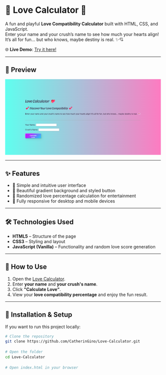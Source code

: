 # 💖 Love Calculator 💖

A fun and playful **Love Compatibility Calculator** built with HTML, CSS, and JavaScript.  
Enter your name and your crush’s name to see how much your hearts align!  
It’s all for fun… but who knows, maybe destiny is real. ✨💘

🌐 **Live Demo**: [Try it here!](https://catheringino.github.io/Love-Calculator/)

---

## 📸 Preview
![Love Calculator Screenshot](screenshot.png)

---

## ✨ Features
- 🎯 Simple and intuitive user interface
- 🎨 Beautiful gradient background and styled button
- 💌 Randomized love percentage calculation for entertainment
- 📱 Fully responsive for desktop and mobile devices

---

## 🛠️ Technologies Used
- **HTML5** – Structure of the page
- **CSS3** – Styling and layout
- **JavaScript (Vanilla)** – Functionality and random love score generation

---

## 🚀 How to Use
1. Open the [Love Calculator](https://catheringino.github.io/Love-Calculator/).
2. Enter **your name** and **your crush's name**.
3. Click **"Calculate Love"**.
4. View your **love compatibility percentage** and enjoy the fun result.

---

## 📂 Installation & Setup
If you want to run this project locally:
```bash
# Clone the repository
git clone https://github.com/CatherinGino/Love-Calculator.git

# Open the folder
cd Love-Calculator

# Open index.html in your browser
